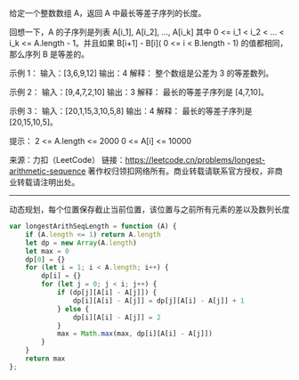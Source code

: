 给定一个整数数组 A，返回 A 中最长等差子序列的长度。

回想一下，A 的子序列是列表 A[i_1], A[i_2], ..., A[i_k] 其中 0 <= i_1 < i_2 < ... < i_k <= A.length - 1。并且如果 B[i+1] - B[i]( 0 <= i < B.length - 1) 的值都相同，那么序列 B 是等差的。

示例 1：
输入：[3,6,9,12]
输出：4
解释： 
整个数组是公差为 3 的等差数列。

示例 2：
输入：[9,4,7,2,10]
输出：3
解释：
最长的等差子序列是 [4,7,10]。

示例 3：
输入：[20,1,15,3,10,5,8]
输出：4
解释：
最长的等差子序列是 [20,15,10,5]。

提示：
2 <= A.length <= 2000
0 <= A[i] <= 10000

来源：力扣（LeetCode）
链接：https://leetcode.cn/problems/longest-arithmetic-sequence
著作权归领扣网络所有。商业转载请联系官方授权，非商业转载请注明出处。

---

动态规划，每个位置保存截止当前位置，该位置与之前所有元素的差以及数列长度

```javascript
var longestArithSeqLength = function (A) {
    if (A.length <= 1) return A.length
    let dp = new Array(A.length)
    let max = 0
    dp[0] = {}
    for (let i = 1; i < A.length; i++) {
        dp[i] = {}
        for (let j = 0; j < i; j++) {
            if (dp[j][A[i] - A[j]]) {
                dp[i][A[i] - A[j]] = dp[j][A[i] - A[j]] + 1
            } else {
                dp[i][A[i] - A[j]] = 2
            }
            max = Math.max(max, dp[i][A[i] - A[j]])
        }
    }
    return max
};
```